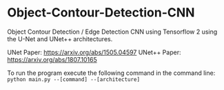 # Object-Contour-Detection-CNN
Object Contour Detection / Edge Detection CNN using Tensorflow 2 using the U-Net and UNet++ architectures.

UNet Paper: https://arxiv.org/abs/1505.04597
UNet++ Paper: https://arxiv.org/abs/1807.10165  

To run the program execute the following command in the command line:
```python main.py --[command] --[architecture]```

